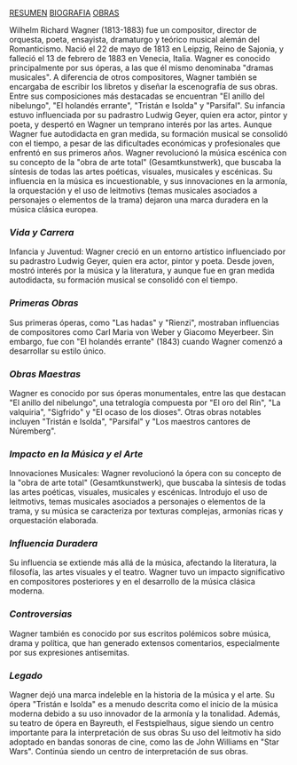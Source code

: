
 [RESUMEN](README.md)  [BIOGRAFIA](biografia.md)   [OBRAS](obras.md)

Wilhelm Richard Wagner (1813-1883) fue un compositor, director de orquesta, poeta, ensayista, dramaturgo y teórico musical alemán del Romanticismo. Nació el 22 de mayo de 1813 en Leipzig, Reino de Sajonia, y falleció el 13 de febrero de 1883 en Venecia, Italia. Wagner es conocido principalmente por sus óperas, a las que él mismo denominaba "dramas musicales". A diferencia de otros compositores, Wagner también se encargaba de escribir los libretos y diseñar la escenografía de sus obras. Entre sus composiciones más destacadas se encuentran "El anillo del nibelungo", "El holandés errante", "Tristán e Isolda" y "Parsifal". Su infancia estuvo influenciada por su padrastro Ludwig Geyer, quien era actor, pintor y poeta, y despertó en Wagner un temprano interés por las artes. Aunque Wagner fue autodidacta en gran medida, su formación musical se consolidó con el tiempo, a pesar de las dificultades económicas y profesionales que enfrentó en sus primeros años. Wagner revolucionó la música escénica con su concepto de la "obra de arte total" (Gesamtkunstwerk), que buscaba la síntesis de todas las artes poéticas, visuales, musicales y escénicas. Su influencia en la música es incuestionable, y sus innovaciones en la armonía, la orquestación y el uso de leitmotivs (temas musicales asociados a personajes o elementos de la trama) dejaron una marca duradera en la música clásica europea.

### *Vida y Carrera*
Infancia y Juventud: Wagner creció en un entorno artístico influenciado por su padrastro Ludwig Geyer, quien era actor, pintor y poeta. Desde joven, mostró interés por la música y la literatura, y aunque fue en gran medida autodidacta, su formación musical se consolidó con el tiempo.

### *Primeras Obras*
Sus primeras óperas, como "Las hadas" y "Rienzi", mostraban influencias de compositores como Carl Maria von Weber y Giacomo Meyerbeer. Sin embargo, fue con "El holandés errante" (1843) cuando Wagner comenzó a desarrollar su estilo único.

### *Obras Maestras*
Wagner es conocido por sus óperas monumentales, entre las que destacan "El anillo del nibelungo", una tetralogía compuesta por "El oro del Rin", "La valquiria", "Sigfrido" y "El ocaso de los dioses". Otras obras notables incluyen "Tristán e Isolda", "Parsifal" y "Los maestros cantores de Núremberg".

### *Impacto en la Música y el Arte*
Innovaciones Musicales: Wagner revolucionó la ópera con su concepto de la "obra de arte total" (Gesamtkunstwerk), que buscaba la síntesis de todas las artes poéticas, visuales, musicales y escénicas. Introdujo el uso de leitmotivs, temas musicales asociados a personajes o elementos de la trama, y su música se caracteriza por texturas complejas, armonías ricas y orquestación elaborada.

### *Influencia Duradera*
Su influencia se extiende más allá de la música, afectando la literatura, la filosofía, las artes visuales y el teatro. Wagner tuvo un impacto significativo en compositores posteriores y en el desarrollo de la música clásica moderna.

### *Controversias*
Wagner también es conocido por sus escritos polémicos sobre música, drama y política, que han generado extensos comentarios, especialmente por sus expresiones antisemitas.

### *Legado*
Wagner dejó una marca indeleble en la historia de la música y el arte. Su ópera "Tristán e Isolda" es a menudo descrita como el inicio de la música moderna debido a su uso innovador de la armonía y la tonalidad. Además, su teatro de ópera en Bayreuth, el Festspielhaus, sigue siendo un centro importante para la interpretación de sus obras
 Su uso del leitmotiv ha sido adoptado en bandas sonoras de cine, como las de John Williams en "Star Wars".
Continúa siendo un centro de interpretación de sus obras.







 









 




 




